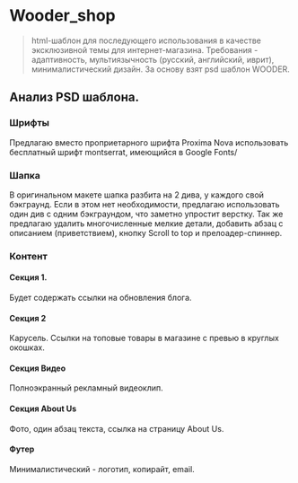 # Wooder_shop
> html-шаблон для последующего использования в качестве эксклюзивной темы для интернет-магазина. 
> Требования - адаптивность, мультиязычность (русский, английский, иврит), минималистический дизайн. За основу взят psd шаблон WOODER.

## Анализ PSD шаблона.

### Шрифты

Предлагаю вместо проприетарного шрифта Proxima Nova использовать бесплатный шрифт montserrat, имеющийся в Google Fonts/

### Шапка

В оригинальном макете шапка разбита на 2 дива, у каждого свой бэкграунд. Если в этом нет необходимости, предлагаю использовать один див с одним бэкграундом, что заметно упростит верстку. Так же предлагаю удалить многочисленные мелкие детали, добавить абзац с описанием (приветствием), кнопку Scroll to top и прелоадер-спиннер.

### Контент

#### Секция 1.

Будет содержать ссылки на обновления блога.

#### Секция 2 

Карусель. Ссылки на топовые товары в магазине с превью в круглых окошках.

#### Секция Видео

Полноэкранный рекламный видеоклип.

#### Секция About Us

Фото, один абзац текста, ссылка на страницу About Us.

#### Футер

Минималистический - логотип, копирайт, email.

